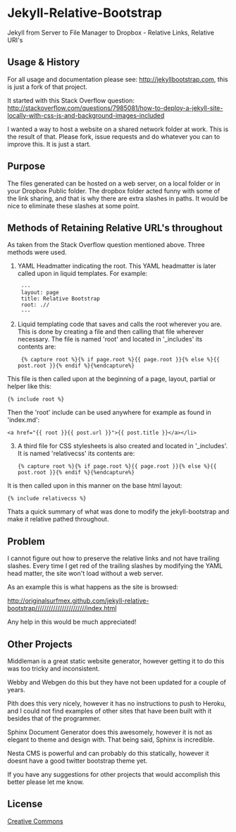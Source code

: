 # Jekyll-Relative-Bootstrap

Jekyll from Server to File Manager to Dropbox - Relative Links, Relative URI's

## Usage & History

For all usage and documentation please see: <http://jekyllbootstrap.com>, this is just a fork of that project.

It started with this Stack Overflow question: <http://stackoverflow.com/questions/7985081/how-to-deploy-a-jekyll-site-locally-with-css-js-and-background-images-included>

I wanted a way to host a website on a shared network folder at work.  This is the result of that.  Please fork, issue requests and do whatever you can to improve this.  It is just a start.

## Purpose

The files generated can be hosted on a web server, on a local folder or in your Dropbox Public folder.  The dropbox folder acted funny with some of the link sharing, and that is why there are extra slashes in paths.  It would be nice to eliminate these slashes at some point.

## Methods of Retaining Relative URL's throughout

As taken from the Stack Overflow question mentioned above.  Three methods were used.

1. YAML Headmatter indicating the root.  This YAML headmatter is later called upon in liquid templates.  For example:

        ---
        layout: page
        title: Relative Bootstrap
        root: .//
        ---
  
2. Liquid templating code that saves and calls the root wherever you are.  This is done by creating a file and then calling that file wherever necessary.  The file is named 'root' and located in '_includes'  its contents are:

	    {% capture root %}{% if page.root %}{{ page.root }}{% else %}{{ post.root }}{% endif %}{%endcapture%}

This file is then called upon at the beginning of a page, layout, partial or helper like this:

    {% include root %}

Then the 'root' include can be used anywhere for example as found in 'index.md':

    <a href="{{ root }}{{ post.url }}">{{ post.title }}</a></li>
  
3.  A third file for CSS stylesheets is also created and located in '_includes'.  It is named 'relativecss'  its contents are:

        {% capture root %}{% if page.root %}{{ page.root }}{% else %}{{ post.root }}{% endif %}{%endcapture%}

    <!-- Le styles -->
      <link href="{{ root }}{{ ASSET_PATH }}/css/1.4.0/bootstrap.css" rel="stylesheet">
      <link href="{{ root }}{{ ASSET_PATH }}/css/style.css?body=1" rel="stylesheet" type="text/css" media="all">

It is then called upon in this manner on the base html layout:

    {% include relativecss %}
  
Thats a quick summary of what was done to modify the jekyll-bootstrap and make it relative pathed throughout.

## Problem

I cannot figure out how to preserve the relative links and not have trailing slashes.  Every time I get red of the trailing slashes by modifying the YAML head matter, the site won't load without a web server.

As an example this is what happens as the site is browsed:

http://originalsurfmex.github.com/jekyll-relative-bootstrap///////////////////////index.html

Any help in this would be much appreciated!
  

## Other Projects

Middleman is a great static website generator, however getting it to do this was too tricky and inconsistent.

Webby and Webgen do this but they have not been updated for a couple of years.

Pith does this very nicely, however it has no instructions to push to Heroku, and I could not find examples of other sites that have been built with it besides that of the programmer.

Sphinx Document Generator does this awesomely, however it is not as elegant to theme and design with.  That being said, Sphinx is incredible.

Nesta CMS is powerful and can probably do this statically, however it doesnt have a good twitter bootstrap theme yet.

If you have any suggestions for other projects that would accomplish this better please let me know.

## License

[Creative Commons](http://creativecommons.org/licenses/by-nc-sa/3.0/)